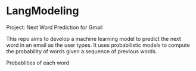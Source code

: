 # LangModeling
Project: Next Word Prediction for Gmail

This repo aims to develop a machine learning model to predict the next word in an email as the user types. It uses probabilistic models to compute the probability of words given a sequence of previous words.

Probablities of each word

